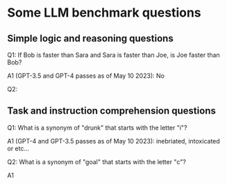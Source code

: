 # Some LLM benchmark questions

## Simple logic and reasoning questions

Q1:
If Bob is faster than Sara and Sara is faster than Joe, is Joe faster than Bob?

A1 (GPT-3.5 and GPT-4 passes as of May 10 2023):
No

Q2:

## Task and instruction comprehension questions

Q1: 
What is a synonym of "drunk" that starts with the letter "i"?

A1 (GPT-4 and GPT-3.5 passes as of May 10 2023):
inebriated, intoxicated or etc...

Q2:
What is a synonym of "goal" that starts with the letter "c"?

A1


